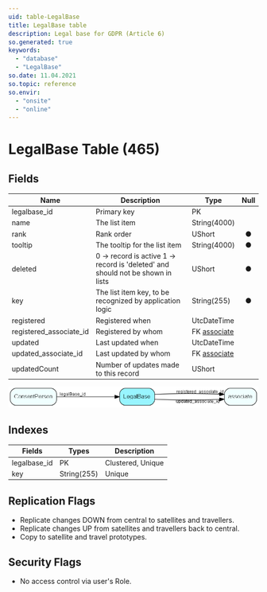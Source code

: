 ```yaml
---
uid: table-LegalBase
title: LegalBase table
description: Legal base for GDPR (Article 6)
so.generated: true
keywords:
  - "database"
  - "LegalBase"
so.date: 11.04.2021
so.topic: reference
so.envir:
  - "onsite"
  - "online"
---
```


# LegalBase Table (465)

## Fields

| Name | Description | Type | Null |
|------|-------------|------|:----:|
|legalbase\_id|Primary key|PK| |
|name|The list item|String(4000)| |
|rank|Rank order|UShort|&#x25CF;|
|tooltip|The tooltip for the list item|String(4000)|&#x25CF;|
|deleted|0 -&gt; record is active 1 -&gt; record is &apos;deleted&apos; and should not be shown in lists|UShort|&#x25CF;|
|key|The list item key, to be recognized by application logic|String(255)|&#x25CF;|
|registered|Registered when|UtcDateTime| |
|registered\_associate\_id|Registered by whom|FK [associate](associate.md)| |
|updated|Last updated when|UtcDateTime| |
|updated\_associate\_id|Last updated by whom|FK [associate](associate.md)| |
|updatedCount|Number of updates made to this record|UShort| |


![LegalBase table relationship diagram](./media/LegalBase.png)

## Indexes

| Fields | Types | Description |
|--------|-------|-------------|
|legalbase\_id |PK |Clustered, Unique |
|key |String(255) |Unique |

## Replication Flags

* Replicate changes DOWN from central to satellites and travellers.
* Replicate changes UP from satellites and travellers back to central.
* Copy to satellite and travel prototypes.

## Security Flags

* No access control via user's Role.

